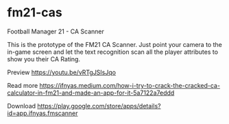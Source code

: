 # fm21-cas
Football Manager 21 - CA Scanner

This is the prototype of the FM21 CA Scanner. Just point your camera to the in-game screen and let the text recognition scan all the player attributes to show you their CA Rating.

Preview https://youtu.be/vRTgJSIsJqo

Read more https://ifnyas.medium.com/how-i-try-to-crack-the-cracked-ca-calculator-in-fm21-and-made-an-app-for-it-5a7122a7eddd

Download https://play.google.com/store/apps/details?id=app.ifnyas.fmscanner

